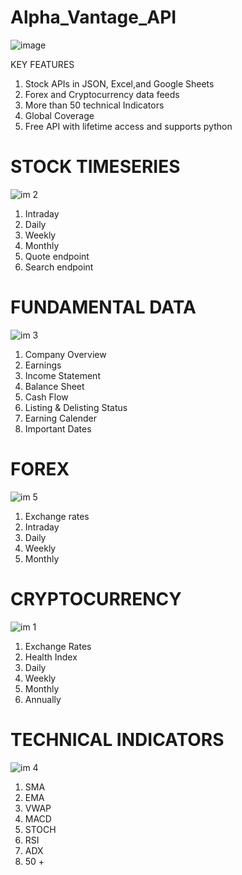 # Alpha_Vantage_API
![image](https://user-images.githubusercontent.com/63645579/116512072-13513b80-a8e5-11eb-99c4-05bad431ccc5.png)

KEY FEATURES
1. Stock APIs in JSON, Excel,and Google Sheets
2. Forex and Cryptocurrency data feeds
3. More than 50 technical Indicators
4. Global Coverage
5. Free API with lifetime access and supports python

# STOCK TIMESERIES
![im 2](https://user-images.githubusercontent.com/63645579/116512691-0aad3500-a8e6-11eb-8bed-762b5877b905.png)

1. Intraday
2. Daily
3. Weekly
4. Monthly
5. Quote endpoint
6. Search endpoint

# FUNDAMENTAL DATA

![im 3](https://user-images.githubusercontent.com/63645579/116512703-100a7f80-a8e6-11eb-8f31-b2787bdb7be2.png)

1. Company Overview
2. Earnings
3. Income Statement
4. Balance Sheet
5. Cash Flow
6. Listing & Delisting Status
7. Earning Calender
8. Important Dates

# FOREX
![im 5](https://user-images.githubusercontent.com/63645579/116513341-0fbeb400-a8e7-11eb-9358-43b6e6fae8e7.png)

1. Exchange rates
2. Intraday
3. Daily
4. Weekly 
5. Monthly

# CRYPTOCURRENCY
![im 1](https://user-images.githubusercontent.com/63645579/116512646-fd904600-a8e5-11eb-91b9-19e58ad8e371.png)

1. Exchange Rates
2. Health Index
3. Daily 
4. Weekly 
5. Monthly
6. Annually

# TECHNICAL INDICATORS
![im 4](https://user-images.githubusercontent.com/63645579/116512716-139e0680-a8e6-11eb-9499-d7d09b21a67e.png)

1. SMA
2. EMA
3. VWAP
4. MACD
5. STOCH
6. RSI
7. ADX
8. 50 +











